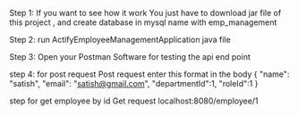 Step 1: 
If you want to see how it work You just have to download jar file of this project , and create database in mysql name with emp_management 

Step 2: run ActifyEmployeeManagementApplication java file

Step 3:
Open your Postman Software for testing the api end point 

step 4: 
for post request  Post request
enter this format in the body 
{
  "name": "satish",
  "email": "satish@gmail.com",
  "departmentId":1,
  "roleId":1
}


step 
for get employee by id  Get request
localhost:8080/employee/1




